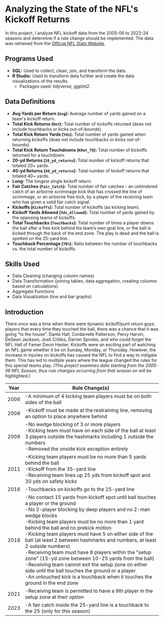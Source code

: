 # Analyzing the State of the NFL's Kickoff Returns
In this project, I analyze NFL kickoff data from the 2005-06 to 2023-24 seasons and determine if a rule change should be implemented. The data was retrieved from the [Official NFL Stats Website](https://www.nfl.com/stats/team-stats/).

## Programs Used
+ **SQL:** Used to collect, clean, join, and transform the data. <be>
+ **R Studio:** Used to transform data further and create the data visualizations of the results.
  + Packages used: *tidyverse, ggplot2*.

## Data Definitions
  + **Avg Yards per Return (`Avg`):** Average number of yards gained on a team's kickoff return.<br>
  + **Total Kick Returns (`Ret`):** Total number of kickoffs returned (does not include touchbacks or kicks out-of-bounds).<br>
  + **Total Kick Return Yards (`Yds`):** Total number of yards gained when returning kickoffs (does not include touchbacks or kicks out-of-bounds).<br>
  + **Total Kick Return Touchdowns (`KRet_TD`):** Total number of kickoffs returned for a touchdown.<br>
  + **20-yd Returns (`20_yd_returns`):** Total number of kickoff returns that totaled 20+ yards.<br>
  + **40-yd Returns (`40_yd_returns`):** Total number of kickoff returns that totaled 40+ yards.<br>
  + **Long:** The longest single kickoff return.<br>
  + **Fair Catches (`Fair_Catch`):** Total number of fair catches - an unhindered catch of an airborne scrimmage kick that has crossed the line of scrimmage, or an airborne free kick, by a player of the receiving team who has given a valid fair catch signal.<br>
  + **Kickoffs (`Kickoffs`):** Total number of kickoffs (as kicking team).<br>
  + **Kickoff Yards Allowed (`Yds_Allowed`):** Total number of yards gained by the opposing teams of kickoffs.<br>
  + **Total Touchbacks (`Touchbacks`):** Total number of times a player downs the ball after a free kick behind his team’s own goal line, or the ball is kicked through the back of the end zone. The play is dead and the ball is spotted on the 25-yard line..<br>
  + **Touchback Percentage (`TB%`):** Ratio between the number of touchbacks vs. the total number of kickoffs.<br>

## Skills Used
- Data Cleaning (changing column names)
- Data Transformation (joining tables, data aggregation, creating columns based on calculations)
- Aggregate Functions
- Data Visualization (line and bar graphs)

## Introduction
There once was a time when there were dynamic kickoff/punt return guys: players that every time they touched the ball, there was a chance that it was going "to the house". Dante Hall, Cordarrelle Patterson, Percy Harvin, DeSean Jackson, Josh Cribbs, Darren Sproles, and who could forget the NFL Hall of Famer Devin Hester. Kickoffs were an exciting part of watching an NFL game whether it be on Sunday, Monday, or Thursday. However, the increase in injuries on kickoffs has caused the NFL to find a way to mitigate them. This has led to multiple years where the league changed the rules for this special teams play. *(This project examines data starting from the 2005-06 NFL Season, thus rule changes occurring from that season on will be highlighted.)*

| Year | Rule Change(s)|
|---|---|
| 2006 | -A minimum of 4 kicking team players must be on both sides of the ball |
| 2008 | -Kickoff must be made at the restraining line, removing an option to place anywhere behind|
| 2009 | -No wedge blocking of 3 or more players <br>-Kicking team must have on each side of the ball at least 3 players outside the hashmarks including 1 outside the numbers <br>-Removed the onside kick exception entirely|
| 2011 | -Kicking team players must be no more than 5 yards behind the ball <br>-Kickoff from the 35-yard line <br>-Receiving team lines up 25 yds from kickoff spot and 30 yds on safety kicks|
| 2016 | -Touchbacks on kickoffs go to the 25-yard line|
| 2018 | -No contact 15 yards from kickoff spot until ball touches a player or the ground<br>-No 2-player blocking by deep players and no 2-man wedge blocks <br>-Kicking team players must be no more than 1 yard behind the ball and no prekick motion<br>-Kicking team players must have 5 on either side of the ball (at least 2 between hashmarks and numbers, at least 2 outside numbers)<br>-Receiving team must have 8 players within the "setup zone" (15-yd zone between 10-25 yards from the ball)<br>-Receiving team cannot exit the setup zone on either side until the ball touches the ground or a player<br>-An untouched kick is a touchback when it touches the ground in the end zone |
| 2021 | -Receiving team is permitted to have a 9th player in the setup zone at their option|
| 2023 | -A fair catch inside the 25-yard line is a touchback to the 25 (only for this season)|
